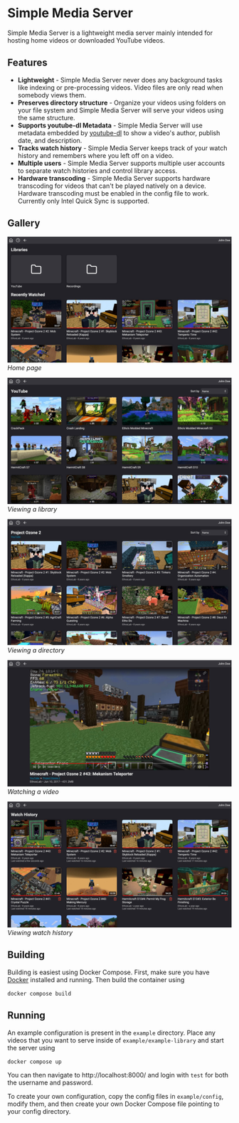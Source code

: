# Simple Media Server

Simple Media Server is a lightweight media server mainly intended for hosting home videos or downloaded
YouTube videos.

## Features

- **Lightweight** - Simple Media Server never does any background tasks like indexing or pre-processing videos.
  Video files are only read when somebody views them.
- **Preserves directory structure** - Organize your videos using folders on your file system and Simple Media Server
  will serve your videos using the same structure.
- **Supports youtube-dl Metadata** - Simple Media Server will use metadata embedded by
  [youtube-dl](https://github.com/ytdl-org/youtube-dl) to show a video's author, publish date, and description.
- **Tracks watch history** - Simple Media Server keeps track of your watch history and remembers where you left off
  on a video.
- **Multiple users** - Simple Media Server supports multiple user accounts to separate watch histories and control
  library access.
- **Hardware transcoding** - Simple Media Server supports hardware transcoding for videos that can't be played natively
  on a device. Hardware transcoding must be enabled in the config file to work. Currently only Intel Quick Sync is
  supported.

## Gallery

![Home page](images/home_page.jpg "Home page")
_Home page_

![Inside a library](images/library.jpg "Inside a library")
_Viewing a library_

![Inside a directory](images/directory.jpg "Inside a directory")
_Viewing a directory_

![Watching a video](images/video.jpg "Watching a video")
_Watching a video_

![Watch history](images/watch_history.jpg "Watch history")
_Viewing watch history_

## Building

Building is easiest using Docker Compose. First, make sure you have [Docker](https://docs.docker.com/get-started/get-docker/)
installed and running. Then build the container using
```shell
docker compose build
```

## Running

An example configuration is present in the `example` directory.
Place any videos that you want to serve inside of `example/example-library` and start
the server using
```shell
docker compose up
```
You can then navigate to http://localhost:8000/ and login with `test` for both the username and password.

To create your own configuration, copy the config files in `example/config`, modify them, and then create your own
Docker Compose file pointing to your config directory.
